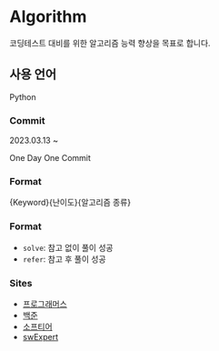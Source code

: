 # Algorithm

코딩테스트 대비를 위한 알고리즘 능력 향상을 목표로 합니다.

## 사용 언어

Python

### Commit

2023.03.13 ~

One Day One Commit

### Format

{Keyword}{난이도}{알고리즘 종류}

### Format

- `solve`: 참고 없이 풀이 성공
- `refer`: 참고 후 풀이 성공

### Sites

- [프로그래머스](https://programmers.co.kr/learn/challenges)
- [백준](https://www.acmicpc.net)
- [소프티어](https://softeer.ai/practice/index.do)
- [swExpert](swexpertacademy.com)
